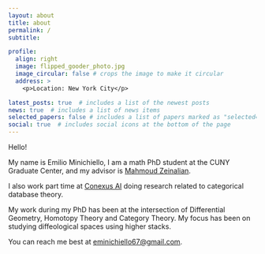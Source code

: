 ```yaml
---
layout: about
title: about
permalink: /
subtitle:

profile:
  align: right
  image: flipped_gooder_photo.jpg
  image_circular: false # crops the image to make it circular
  address: >
    <p>Location: New York City</p>

latest_posts: true  # includes a list of the newest posts
news: true  # includes a list of news items
selected_papers: false # includes a list of papers marked as "selected={true}"
social: true  # includes social icons at the bottom of the page
---
```


Hello!

My name is Emilio Minichiello, I am a math PhD student at the CUNY Graduate Center, and my advisor is [Mahmoud Zeinalian](https://www.zeinalian.com/).

I also work part time at [Conexus AI](https://conexus.com/) doing research related to categorical database theory.

My work during my PhD has been at the intersection of Differential Geometry, Homotopy Theory and Category Theory. My focus has been on studying diffeological spaces using higher stacks. 

You can reach me best at [eminichiello67@gmail.com](mailto:eminichiello67@gmail.com).
